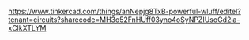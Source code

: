 https://www.tinkercad.com/things/anNepjg8TxB-powerful-wluff/editel?tenant=circuits?sharecode=MH3o52FnHUff03yno4oSyNPZIUsoGd2ia-xClkXTLYM
